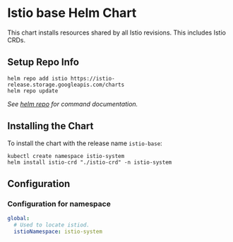 # Istio base Helm Chart

This chart installs resources shared by all Istio revisions. This includes Istio CRDs.

## Setup Repo Info

```console
helm repo add istio https://istio-release.storage.googleapis.com/charts
helm repo update
```

_See [helm repo](https://helm.sh/docs/helm/helm_repo/) for command documentation._

## Installing the Chart

To install the chart with the release name `istio-base`:

```console
kubectl create namespace istio-system
helm install istio-crd "./istio-crd" -n istio-system
```

## Configuration

### Configuration for namespace
```yaml
global:
  # Used to locate istiod.
  istioNamespace: istio-system
```